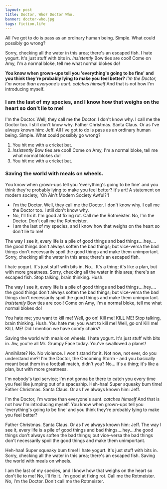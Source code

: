 ```yaml
---
layout: post
title: Doctor, Who? Doctor Who.
banner: doctor-who.jpg
tags: fiction,life
---
```

All I've got to do is pass as an ordinary human being. Simple. What could possibly go wrong?

Sorry, checking all the water in this area; there's an escaped fish. I hate yogurt. It's just stuff with bits in. *Insistently* Bow ties are cool! Come on Amy, I'm a normal bloke, tell me what normal blokes do!

__You know when grown-ups tell you 'everything's going to be fine' and you think they're probably lying to make you feel better?__ *I'm the Doctor, I'm worse than everyone's aunt.* *catches himself* And that is not how I'm introducing myself.

### I am the last of my species, and I know how that weighs on the heart so don't lie to me!

I'm the Doctor. Well, they call me the Doctor. I don't know why. I call me the Doctor too. I still don't know why. Father Christmas. Santa Claus. Or as I've always known him: Jeff. All I've got to do is pass as an ordinary human being. Simple. What could possibly go wrong?

1. You hit me with a cricket bat.
2. *Insistently* Bow ties are cool! Come on Amy, I'm a normal bloke, tell me what normal blokes do!
3. You hit me with a cricket bat.

### Saving the world with meals on wheels.

You know when grown-ups tell you 'everything's going to be fine' and you think they're probably lying to make you feel better? It's art! A statement on modern society, 'Oh Ain't Modern Society Awful?'!

* I'm the Doctor. Well, they call me the Doctor. I don't know why. I call me the Doctor too. I still don't know why.
* No, I'll fix it. I'm good at fixing rot. Call me the Rotmeister. No, I'm the Doctor. Don't call me the Rotmeister.
* I am the last of my species, and I know how that weighs on the heart so don't lie to me!

The way I see it, every life is a pile of good things and bad things.…hey.…the good things don't always soften the bad things; but vice-versa the bad things don't necessarily spoil the good things and make them unimportant. Sorry, checking all the water in this area; there's an escaped fish.

I hate yogurt. It's just stuff with bits in. No… It's a thing; it's like a plan, but with more greatness. Sorry, checking all the water in this area; there's an escaped fish. Stop talking, brain thinking. Hush.

The way I see it, every life is a pile of good things and bad things.…hey.…the good things don't always soften the bad things; but vice-versa the bad things don't necessarily spoil the good things and make them unimportant. *Insistently* Bow ties are cool! Come on Amy, I'm a normal bloke, tell me what normal blokes do!

You hate me; you want to kill me! Well, go on! Kill me! KILL ME! Stop talking, brain thinking. Hush. You hate me; you want to kill me! Well, go on! Kill me! KILL ME! Did I mention we have comfy chairs?

Saving the world with meals on wheels. I hate yogurt. It's just stuff with bits in. Aw, you're all Mr. Grumpy Face today. You've swallowed a planet!

Annihilate? No. No violence. I won't stand for it. Not now, not ever, do you understand me?! I'm the Doctor, the Oncoming Storm - and you basically meant beat them in a football match, didn't you? No… It's a thing; it's like a plan, but with more greatness.

I'm nobody's taxi service; I'm not gonna be there to catch you every time you feel like jumping out of a spaceship. Heh-haa! Super squeaky bum time! Father Christmas. Santa Claus. Or as I've always known him: Jeff.

I'm the Doctor, I'm worse than everyone's aunt. *catches himself* And that is not how I'm introducing myself. You know when grown-ups tell you 'everything's going to be fine' and you think they're probably lying to make you feel better?

Father Christmas. Santa Claus. Or as I've always known him: Jeff. The way I see it, every life is a pile of good things and bad things.…hey.…the good things don't always soften the bad things; but vice-versa the bad things don't necessarily spoil the good things and make them unimportant.

Heh-haa! Super squeaky bum time! I hate yogurt. It's just stuff with bits in. Sorry, checking all the water in this area; there's an escaped fish. Saving the world with meals on wheels.

I am the last of my species, and I know how that weighs on the heart so don't lie to me! No, I'll fix it. I'm good at fixing rot. Call me the Rotmeister. No, I'm the Doctor. Don't call me the Rotmeister.

